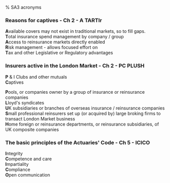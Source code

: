 % SA3 acronyms

### Reasons for captives - Ch 2 - A TARTlr

**A**vailable covers may not exist in traditional markets, so to fill gaps.  
**T**otal insurance spend management by company / group  
**A**ccess to reinsurance markets directly enabled  
**R**isk management - allows focused effort on  
**T**ax and other Legislative or Regulatory advantages  

### Insurers active in the London Market - Ch 2 - PC PLUSH

**P** & I Clubs and other mutuals  
**C**aptives  

**P**ools, or companies owner by a group of insurance or reinsurance companies  
**L**loyd's syndicates  
**U**K subsidiaries or branches of overseas insurance / reinsurance companies  
**S**mall professional reinsurers set up (or acquired by) large broking firms to transact London Market business  
**H**ome foreign or reinsurance departments, or reinsurance subsidiaries, of UK composite companies  

### The basic principles of the Actuaries' Code - Ch 5 - ICICO

**I**ntegrity  
**C**ompetence and care  
**I**mpartiality  
**C**ompliance  
**O**pen communication  
